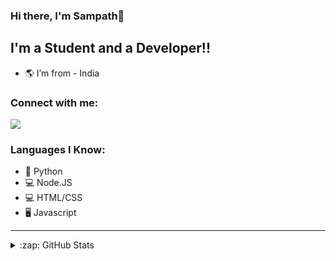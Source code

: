 ### Hi there, I'm Sampath👋


## I'm a Student and a Developer!!

- 🌎 I’m from - India

### Connect with me:

[![](https://discord.c99.nl/widget/theme-4/984015688807100419.png)](https://discord.gg/rTJ2HHPd)
<br />

### Languages I Know:
- 🐍 Python
- 💻 Node.JS
- 💻 HTML/CSS
- 🖥️ Javascript

---

<details>
  <summary>:zap: GitHub Stats</summary>

  <img align="left" alt="Sampath's GitHub Stats" src="https://github-readme-stats.vercel.app/api?username=gsampath1&show_icons=true&hide_border=true&theme=radical" />

</details>
